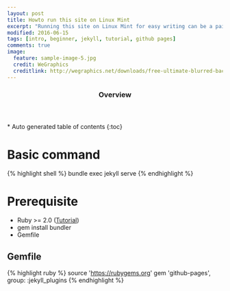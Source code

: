 ```yaml
---
layout: post
title: Howto run this site on Linux Mint
excerpt: "Running this site on Linux Mint for easy writing can be a pain in the ass. This blog will help with this"
modified: 2016-06-15
tags: [intro, beginner, jekyll, tutorial, github pages]
comments: true
image:
  feature: sample-image-5.jpg
  credit: WeGraphics
  creditlink: http://wegraphics.net/downloads/free-ultimate-blurred-background-pack/
---
```


<section id="table-of-contents" class="toc">
  <header>
    <h3>Overview</h3>
  </header>
<div id="drawer" markdown="1">
*  Auto generated table of contents
{:toc}
</div>
</section><!-- /#table-of-contents -->

# Basic command

{% highlight shell %}
bundle exec jekyll serve
{% endhighlight %}

# Prerequisite
* Ruby >= 2.0 ([Tutorial](http://tecadmin.net/install-ruby-on-rails-on-ubuntu/#))
* gem install bundler
* Gemfile

## Gemfile
{% highlight ruby %}
source 'https://rubygems.org'
gem 'github-pages', group: :jekyll_plugins
{% endhighlight %}
